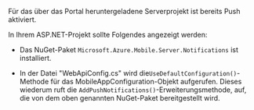Für das über das Portal heruntergeladene Serverprojekt ist bereits Push aktiviert.

In Ihrem ASP.NET-Projekt sollte Folgendes angezeigt werden:

* Das NuGet-Paket `Microsoft.Azure.Mobile.Server.Notifications` ist installiert.

* In der Datei "WebApiConfig.cs" wird die`UseDefaultConfiguration()`-Methode für das MobileAppConfiguration-Objekt aufgerufen. Dieses wiederum ruft die `AddPushNotifications()`-Erweiterungsmethode, auf, die von dem oben genannten NuGet-Paket bereitgestellt wird.

<!---HONumber=August15_HO6-->